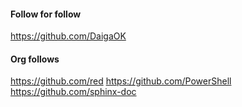 #### Follow for follow

https://github.com/DaigaOK

#### Org follows

https://github.com/red
https://github.com/PowerShell
https://github.com/sphinx-doc

